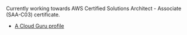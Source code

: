 Currently working towards AWS Certified Solutions Architect - Associate (SAA-C03) certificate.<br>

- [A Cloud Guru profile](https://learn.acloud.guru/profile/nickcernak)



